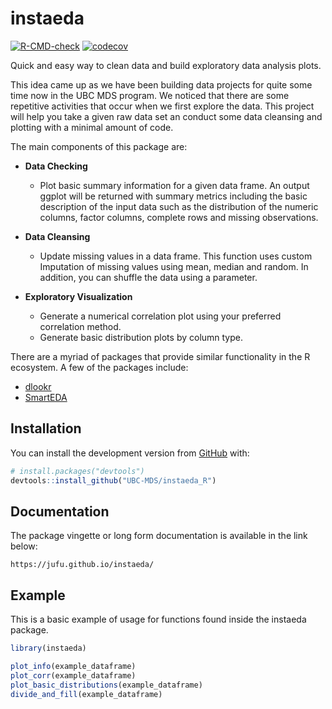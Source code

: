 
<!-- README.md is generated from README.Rmd. Please edit that file -->

# instaeda

<!-- badges: start -->

[![R-CMD-check](https://github.com/UBC-MDS/instaeda_R/workflows/R-CMD-check/badge.svg)](https://github.com/UBC-MDS/instaeda_R/actions)
[![codecov](https://codecov.io/gh/UBC-MDS/instaeda_R/branch/main/graph/badge.svg?token=NFE0J10DH6)](https://codecov.io/gh/UBC-MDS/instaeda_R)

<!-- badges: end -->

Quick and easy way to clean data and build exploratory data analysis
plots.

This idea came up as we have been building data projects for quite some
time now in the UBC MDS program. We noticed that there are some
repetitive activities that occur when we first explore the data. This
project will help you take a given raw data set an conduct some data
cleansing and plotting with a minimal amount of code.

The main components of this package are:

-   **Data Checking**

    -   Plot basic summary information for a given data frame. An output
        ggplot will be returned with summary metrics including the basic
        description of the input data such as the distribution of the
        numeric columns, factor columns, complete rows and missing
        observations.

-   **Data Cleansing**

    -   Update missing values in a data frame. This function uses custom
        Imputation of missing values using mean, median and random. In
        addition, you can shuffle the data using a parameter.

-   **Exploratory Visualization**

    -   Generate a numerical correlation plot using your preferred
        correlation method.
    -   Generate basic distribution plots by column type.

There are a myriad of packages that provide similar functionality in the
R ecosystem. A few of the packages include:

-   [dlookr](https://CRAN.R-project.org/package=dlookr)
-   [SmartEDA](https://CRAN.R-project.org/package=SmartEDA)

## Installation

You can install the development version from
[GitHub](https://github.com/) with:

``` r
# install.packages("devtools")
devtools::install_github("UBC-MDS/instaeda_R")
```

## Documentation

The package vingette or long form documentation is available in the link below:
    
    https://jufu.github.io/instaeda/


## Example

This is a basic example of usage for functions found inside the instaeda
package.

``` r
library(instaeda)

plot_info(example_dataframe)
plot_corr(example_dataframe)
plot_basic_distributions(example_dataframe)
divide_and_fill(example_dataframe)
```
